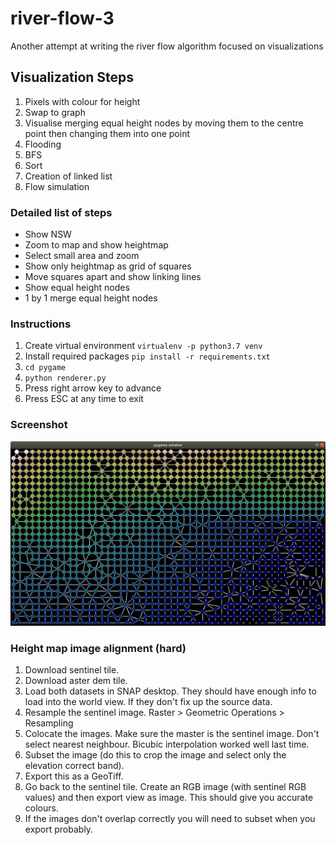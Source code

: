# river-flow-3
Another attempt at writing the river flow algorithm focused on visualizations

## Visualization Steps

1. Pixels with colour for height
2. Swap to graph
3. Visualise merging equal height nodes by moving them to the centre point then changing them into one point
4. Flooding
5. BFS
6. Sort
7. Creation of linked list
8. Flow simulation

### Detailed list of steps

* Show NSW
* Zoom to map and show heightmap
* Select small area and zoom
* Show only heightmap as grid of squares
* Move squares apart and show linking lines
* Show equal height nodes
* 1 by 1 merge equal height nodes

### Instructions

1. Create virtual environment `virtualenv -p python3.7 venv`
2. Install required packages `pip install -r requirements.txt`
3. `cd pygame`
4. `python renderer.py`
5. Press right arrow key to advance
6. Press ESC at any time to exit

### Screenshot

![Graph of links between places with different heights](doc/screenshot.png)

### Height map image alignment (hard)

1. Download sentinel tile.
1. Download aster dem tile.
1. Load both datasets in SNAP desktop. They should have enough info to load into the world view. If they don't fix up the source data.
1. Resample the sentinel image. Raster > Geometric Operations > Resampling
1. Colocate the images. Make sure the master is the sentinel image. Don't select nearest neighbour. Bicubic interpolation worked well last time.
1. Subset the image (do this to crop the image and select only the elevation correct band).
1. Export this as a GeoTiff.
1. Go back to the sentinel tile. Create an RGB image (with sentinel RGB values) and then export view as image. This should give you accurate colours.
1. If the images don't overlap correctly you will need to subset when you export probably.
